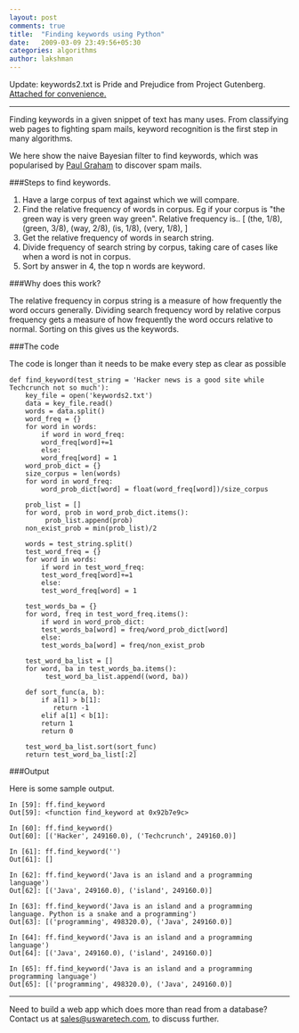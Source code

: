 ```yaml
---
layout: post
comments: true
title:  "Finding keywords using Python"
date:   2009-03-09 23:49:56+05:30
categories: algorithms
author: lakshman
---
```

Update: keywords2.txt is Pride and Prejudice from Project Gutenberg. <a href='http://www.agiliq.com/blog/wp-content/uploads/2009/03/keywords2.txt'>Attached for convenience.</a>

-------------

Finding keywords in a given snippet of text has many uses. From classifying web pages to fighting spam mails, keyword recognition is the first step
in many algorithms.

We here show the naive Bayesian filter to find keywords, which was popularised by [Paul Graham](http://www.paulgraham.com/spam.html) to discover spam mails.

###Steps to find keywords.

1. Have a large corpus of text against which we will compare.
2. Find the relative frequency of words in corpus. Eg if your corpus is "the green way is very green way green".
Relative frequency is..
[
(the, 1/8),
(green, 3/8),
(way, 2/8),
(is, 1/8),
(very, 1/8),
]
3. Get the relative frequency of words in search string.
4. Divide frequency of search string by corpus, taking care of cases like when a word is not in corpus.
5. Sort by answer in 4, the top n words are keyword.

###Why does this work?

The relative frequency in corpus string is a measure of how frequently the word occurs generally. Dividing search frequency word by
relative corpus frequency gets a measure of how frequently the word occurs relative to normal. Sorting on this gives us the keywords.

###The code

The code is longer than it needs to be make every step as clear as possible

	def find_keyword(test_string = 'Hacker news is a good site while Techcrunch not so much'):
		key_file = open('keywords2.txt')
		data = key_file.read()
		words = data.split()
		word_freq = {}
		for word in words:
		    if word in word_freq:
			word_freq[word]+=1
		    else:
			word_freq[word] = 1
		word_prob_dict = {}
		size_corpus = len(words)
		for word in word_freq:
		    word_prob_dict[word] = float(word_freq[word])/size_corpus

		prob_list = []
		for word, prob in word_prob_dict.items():
		     prob_list.append(prob)
		non_exist_prob = min(prob_list)/2

		words = test_string.split()
		test_word_freq = {}
		for word in words:
		    if word in test_word_freq:
			test_word_freq[word]+=1
		    else:
			test_word_freq[word] = 1

		test_words_ba = {}
		for word, freq in test_word_freq.items():
		    if word in word_prob_dict:
			test_words_ba[word] = freq/word_prob_dict[word]
		    else:
			test_words_ba[word] = freq/non_exist_prob

		test_word_ba_list = []
		for word, ba in test_words_ba.items():
		     test_word_ba_list.append((word, ba))

		def sort_func(a, b):
		    if a[1] > b[1]:
		       return -1
		    elif a[1] < b[1]:
			return 1
		    return 0

		test_word_ba_list.sort(sort_func)
		return test_word_ba_list[:2]



###Output

Here is some sample output.

	In [59]: ff.find_keyword
	Out[59]: <function find_keyword at 0x92b7e9c>

	In [60]: ff.find_keyword()
	Out[60]: [('Hacker', 249160.0), ('Techcrunch', 249160.0)]

	In [61]: ff.find_keyword('')
	Out[61]: []

	In [62]: ff.find_keyword('Java is an island and a programming language')
	Out[62]: [('Java', 249160.0), ('island', 249160.0)]

	In [63]: ff.find_keyword('Java is an island and a programming language. Python is a snake and a programming')
	Out[63]: [('programming', 498320.0), ('Java', 249160.0)]

	In [64]: ff.find_keyword('Java is an island and a programming language')
	Out[64]: [('Java', 249160.0), ('island', 249160.0)]

	In [65]: ff.find_keyword('Java is an island and a programming  programming language')
	Out[65]: [('programming', 498320.0), ('Java', 249160.0)]


--------------------------------

Need to build a web app which does more than read from a database? Contact us at sales@uswaretech.com, to discuss further.



